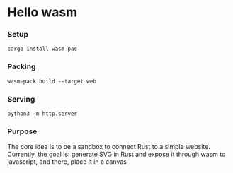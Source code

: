 # Hello wasm

### Setup
```shell
cargo install wasm-pac
```

### Packing
```shell
wasm-pack build --target web
```

### Serving
```shell
python3 -m http.server
```

### Purpose

The core idea is to be a sandbox to connect Rust to a simple website.
Currently, the goal is: generate SVG in Rust and expose it through wasm to javascript, and there, place it in a canvas